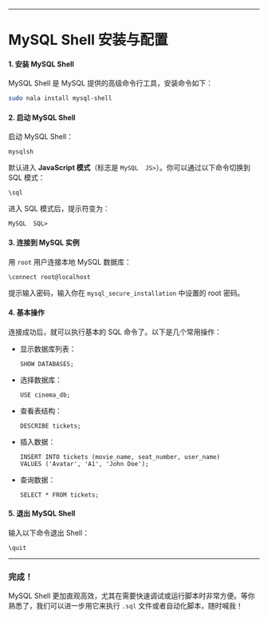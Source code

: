 ------

# **MySQL Shell 安装与配置**

#### **1. 安装 MySQL Shell**

MySQL Shell 是 MySQL 提供的高级命令行工具，安装命令如下：

```bash
sudo nala install mysql-shell
```

#### **2. 启动 MySQL Shell**

启动 MySQL Shell：

```mysql
mysqlsh
```

默认进入 **JavaScript 模式**（标志是 `MySQL  JS>`）。你可以通过以下命令切换到 SQL 模式：

```mysql
\sql
```

进入 SQL 模式后，提示符变为：

```mysql
MySQL  SQL>
```

#### **3. 连接到 MySQL 实例**

用 `root` 用户连接本地 MySQL 数据库：

```mysql
\connect root@localhost
```

提示输入密码，输入你在 `mysql_secure_installation` 中设置的 root 密码。

#### **4. 基本操作**

连接成功后，就可以执行基本的 SQL 命令了。以下是几个常用操作：

- 显示数据库列表：

  ```mysql
  SHOW DATABASES;
  ```

- 选择数据库：

  ```mysql
  USE cinema_db;
  ```

- 查看表结构：

  ```mysql
  DESCRIBE tickets;
  ```

- 插入数据：

  ```mysql
  INSERT INTO tickets (movie_name, seat_number, user_name) 
  VALUES ('Avatar', 'A1', 'John Doe');
  ```

- 查询数据：

  ```mysql
  SELECT * FROM tickets;
  ```

#### **5. 退出 MySQL Shell**

输入以下命令退出 Shell：

```mysql
\quit
```

------

### **完成！**

MySQL Shell 更加直观高效，尤其在需要快速调试或运行脚本时非常方便。等你熟悉了，我们可以进一步用它来执行 `.sql` 文件或者自动化脚本，随时喊我！